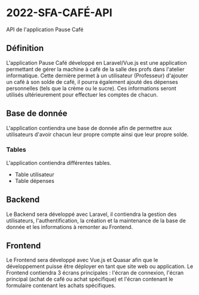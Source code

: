 # 2022-SFA-CAFÉ-API
API de l'application Pause Café

## Définition
L'application Pause Café développé en Laravel/Vue.js est une application permettant de gérer la machine à café de la salle des profs dans l'atelier informatique. Cette dernière permet à un utilisateur (Professeur) d'ajouter un café à son solde de café, il pourra également ajouté des dépenses personnelles (tels que la crème ou le sucre). Ces informations seront utilisés ultérieurement pour effectuer les comptes de chacun. 


## Base de donnée
L'application contiendra une base de donnée afin de permettre aux utilisateurs d'avoir chacun leur propre compte ainsi que leur propre solde.

### Tables
L'application contiendra différentes tables.
* Table utilisateur
* Table dépenses


## Backend
Le Backend sera développé avec Laravel, il contiendra la gestion des utilisateurs, l'authentification, la création et la maintenance de la base de donnée et les informations à remonter au Frontend.


## Frontend
Le Frontend sera développé avec Vue.js et Quasar afin que le développement puisse être déployer en tant que site web ou application. Le Frontend contiendra 3 écrans principales : l'écran de connexion, l'écran principal (achat de café ou achat spécifique) et l'écran contenant le formulaire contenant les achats spécifiques.
